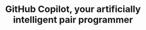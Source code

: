 ---
title: 'GitHub Copilot, your artificially intelligent pair programmer'
description: GitHub Copilot knows Ballerina. Why do all the work? Let Copilot do at least half of it.
image: 'images/github-copilot.png'
---